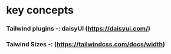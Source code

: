 # key concepts

### Tailwind plugins -: daisyUI (https://daisyui.com/)
### Taiwind Sizes -: (https://tailwindcss.com/docs/width)